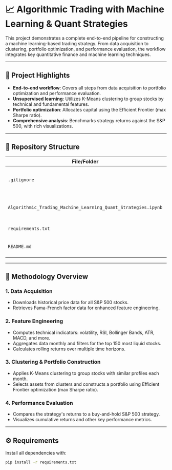 # 📈 Algorithmic Trading with Machine Learning & Quant Strategies

This project demonstrates a complete end-to-end pipeline for constructing a machine learning-based trading strategy. From data acquisition to clustering, portfolio optimization, and performance evaluation, the workflow integrates key quantitative finance and machine learning techniques.

---

## 🚀 Project Highlights

- **End-to-end workflow**: Covers all steps from data acquisition to portfolio optimization and performance evaluation.
- **Unsupervised learning**: Utilizes K-Means clustering to group stocks by technical and fundamental features.
- **Portfolio optimization**: Allocates capital using the Efficient Frontier (max Sharpe ratio).
- **Comprehensive analysis**: Benchmarks strategy returns against the S&P 500, with rich visualizations.

---

## 📁 Repository Structure

| File/Folder | Description |
|-------------|-------------|
| `.gitignore` | Specifies files and folders to be ignored by Git |
| `Algorithmic_Trading_Machine_Learning_Quant_Strategies.ipynb` | Main Jupyter notebook with all code and analysis |
| `requirements.txt` | List of Python dependencies |
| `README.md` | Project documentation (this file) |

---

## 🧠 Methodology Overview

### 1. Data Acquisition
- Downloads historical price data for all S&P 500 stocks.
- Retrieves Fama-French factor data for enhanced feature engineering.

### 2. Feature Engineering
- Computes technical indicators: volatility, RSI, Bollinger Bands, ATR, MACD, and more.
- Aggregates data monthly and filters for the top 150 most liquid stocks.
- Calculates rolling returns over multiple time horizons.

### 3. Clustering & Portfolio Construction
- Applies K-Means clustering to group stocks with similar profiles each month.
- Selects assets from clusters and constructs a portfolio using Efficient Frontier optimization (max Sharpe ratio).

### 4. Performance Evaluation
- Compares the strategy's returns to a buy-and-hold S&P 500 strategy.
- Visualizes cumulative returns and other key performance metrics.

---

## ⚙️ Requirements

Install all dependencies with:

```bash
pip install -r requirements.txt
